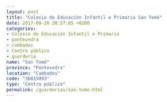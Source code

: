 ```yaml
---
layout: post
title: "Colexio de Educación Infantil e Primaria San Tomé"
date: 2017-09-20 20:57:05 +0200
categories:
- Colexio de Educación Infantil e Primaria
- pontevedra
- cambados
- Centro público
- guarderia
name: "San Tomé"
province: "Pontevedra"
location: "Cambados"
code: "36015093"
type: "Centro público"
permalink: /guarderias/san-tome.html
---
```


